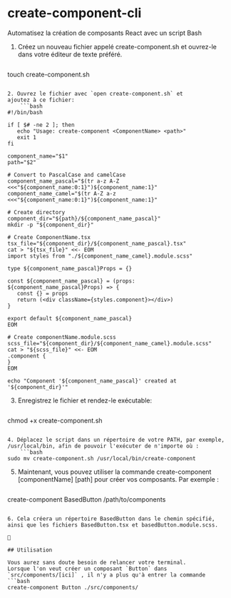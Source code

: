 # create-component-cli
Automatisez la création de composants React avec un script Bash


1. Créez un nouveau fichier appelé create-component.sh et ouvrez-le dans votre éditeur de texte préféré.
    ```bash
 touch create-component.sh
 ```

2. Ouvrez le fichier avec `open create-component.sh` et 
 ajoutez à ce fichier:
     ```bash
 #!/bin/bash

if [ $# -ne 2 ]; then
    echo "Usage: create-component <ComponentName> <path>"
    exit 1
fi

component_name="$1"
path="$2"

# Convert to PascalCase and camelCase
component_name_pascal="$(tr a-z A-Z <<<"${component_name:0:1}")${component_name:1}"
component_name_camel="$(tr A-Z a-z <<<"${component_name:0:1}")${component_name:1}"

# Create directory
component_dir="${path}/${component_name_pascal}"
mkdir -p "${component_dir}"

# Create ComponentName.tsx
tsx_file="${component_dir}/${component_name_pascal}.tsx"
cat > "${tsx_file}" <<- EOM
import styles from "./${component_name_camel}.module.scss"

type ${component_name_pascal}Props = {}

const ${component_name_pascal} = (props: ${component_name_pascal}Props) => {
    const {} = props
    return (<div className={styles.component}></div>)
}

export default ${component_name_pascal}
EOM

# Create componentName.module.scss
scss_file="${component_dir}/${component_name_camel}.module.scss"
cat > "${scss_file}" <<- EOM
.component {
}
EOM

echo "Component '${component_name_pascal}' created at '${component_dir}'"
```


3. Enregistrez le fichier et rendez-le exécutable:
    ```bash
chmod +x create-component.sh
```

4. Déplacez le script dans un répertoire de votre PATH, par exemple, /usr/local/bin, afin de pouvoir l'exécuter de n'importe où :
    ```bash
sudo mv create-component.sh /usr/local/bin/create-component
```

5. Maintenant, vous pouvez utiliser la commande create-component [componentName] [path] pour créer vos composants. Par exemple :
    ```bash
create-component BasedButton /path/to/components
```

6. Cela créera un répertoire BasedButton dans le chemin spécifié, ainsi que les fichiers BasedButton.tsx et basedButton.module.scss.

🎉

## Utilisation 

Vous aurez sans doute besoin de relancer votre terminal. 
Lorsque l'on veut créer un composant `Button` dans `src/components/[ici]` , il n'y a plus qu'à entrer la commande 
```bash
create-component Button ./src/components/
```
